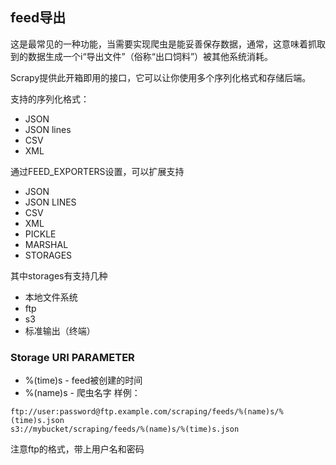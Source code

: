 ## feed导出

这是最常见的一种功能，当需要实现爬虫是能妥善保存数据，通常，这意味着抓取到的数据生成一个i“导出文件”（俗称“出口饲料”）被其他系统消耗。

Scrapy提供此开箱即用的接口，它可以让你使用多个序列化格式和存储后端。

支持的序列化格式： 
* JSON
* JSON lines
* CSV
* XML

通过FEED_EXPORTERS设置，可以扩展支持
* JSON
* JSON LINES
* CSV
* XML
* PICKLE
* MARSHAL
* STORAGES

其中storages有支持几种
* 本地文件系统
* ftp
* s3
* 标准输出（终端）

### Storage URI PARAMETER
* %(time)s - feed被创建的时间
* %(name)s - 爬虫名字
样例：
```
ftp://user:password@ftp.example.com/scraping/feeds/%(name)s/%(time)s.json
s3://mybucket/scraping/feeds/%(name)s/%(time)s.json
```
注意ftp的格式，带上用户名和密码
